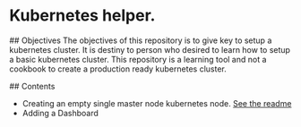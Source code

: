# Kubernetes helper.

## Objectives
The objectives of this repository is to give key to setup a kubernetes cluster.
It is destiny to person who desired to learn how to setup a basic kubernetes cluster.
This repository is a learning tool and not a cookbook to create a production ready kubernetes cluster. 

## Contents

* Creating an empty single master node kubernetes node. [See the readme](vagrant/readme.md)
* Adding a Dashboard

